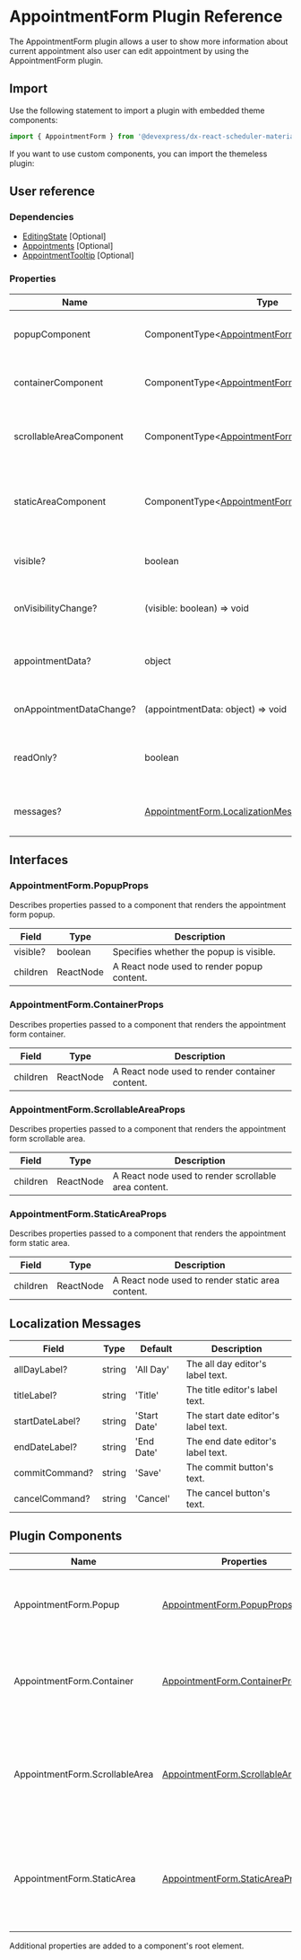 # AppointmentForm Plugin Reference

The AppointmentForm plugin allows a user to show more information about current appointment also user can edit appointment by using the AppointmentForm plugin.

## Import

Use the following statement to import a plugin with embedded theme components:

```js
import { AppointmentForm } from '@devexpress/dx-react-scheduler-material-ui';
```

If you want to use custom components, you can import the themeless plugin:

## User reference

### Dependencies

- [EditingState](editing-state.md) [Optional]
- [Appointments](appointments.md) [Optional]
- [AppointmentTooltip](appointment-tooltip.md) [Optional]

### Properties

Name | Type | Default | Description
-----|------|---------|------------
popupComponent | ComponentType&lt;[AppointmentForm.PopupProps](#appointmentformpopupprops)&gt; | | A component that renders the appointment form popup.
containerComponent | ComponentType&lt;[AppointmentForm.ContainerProps](#appointmentformcontainerprops)&gt; | | A component that renders the appointment form container.
scrollableAreaComponent | ComponentType&lt;[AppointmentForm.ScrollableAreaProps](#appointmentformscrollableareaprops)&gt; | | A component that renders the appointment form container with scroll bar.
staticAreaComponent | ComponentType&lt;[AppointmentForm.StaticAreaProps](#appointmentformstaticareaprops)&gt; | | A component that renders the appointment form container without scroll bar.
visible? | boolean | | The property specifies the appointment form's visibility.
onVisibilityChange? | (visible: boolean) => void | | Handles change the `AppointmentForm` visibility.
appointmentData? | object | | The property specifies the appointment data that displays in form.
onAppointmentDataChange? | (appointmentData: object) => void | | Handles change the `appointmentData`.
readOnly? | boolean | false | The property specifies the appointment form's read only mode.
messages? | [AppointmentForm.LocalizationMessages](#localization-messages) | | An object that specifies localization messages.

## Interfaces

### AppointmentForm.PopupProps

Describes properties passed to a component that renders the appointment form popup.

Field | Type | Description
------|------|------------
visible? | boolean | Specifies whether the popup is visible.
children | ReactNode | A React node used to render popup content.

### AppointmentForm.ContainerProps

Describes properties passed to a component that renders the appointment form container.

Field | Type | Description
------|------|------------
children | ReactNode | A React node used to render container content.

### AppointmentForm.ScrollableAreaProps

Describes properties passed to a component that renders the appointment form scrollable area.

Field | Type | Description
------|------|------------
children | ReactNode | A React node used to render scrollable area content.

### AppointmentForm.StaticAreaProps

Describes properties passed to a component that renders the appointment form static area.

Field | Type | Description
------|------|------------
children | ReactNode | A React node used to render static area content.

## Localization Messages

Field | Type | Default | Description
------|------|---------|------------
allDayLabel? | string | 'All Day' | The all day editor's label text.
titleLabel? | string | 'Title' | The title editor's label text.
startDateLabel? | string | 'Start Date' | The start date editor's label text.
endDateLabel? | string | 'End Date' | The end date editor's label text.
commitCommand? | string | 'Save' | The commit button's text.
cancelCommand? | string | 'Cancel' | The cancel button's text.

## Plugin Components

Name | Properties | Description
-----|------------|------------
AppointmentForm.Popup | [AppointmentForm.PopupProps](#appointmentformpopupprops) | A component that renders the appointment form popup.
AppointmentForm.Container | [AppointmentForm.ContainerProps](#appointmentformcontainerprops) | A component that renders the appointment form container.
AppointmentForm.ScrollableArea | [AppointmentForm.ScrollableAreaProps](#appointmentformscrollableareaprops) | A component that renders a appointment form container with scroll bar.
AppointmentForm.StaticArea | [AppointmentForm.StaticAreaProps](#appointmentformstaticareaprops) | A component that renders the appointment form container without scroll bar.

Additional properties are added to a component's root element.
